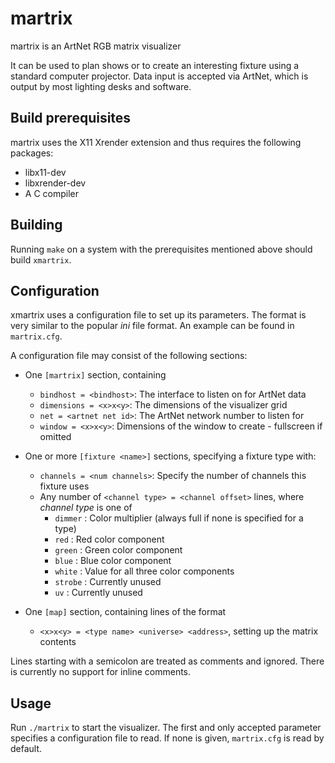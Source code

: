 # martrix
martrix is an ArtNet RGB matrix visualizer

It can be used to plan shows or to create an interesting fixture using a
standard computer projector. Data input is accepted via ArtNet, which
is output by most lighting desks and software.

## Build prerequisites

martrix uses the X11 Xrender extension and thus requires the following packages:

* libx11-dev
* libxrender-dev
* A C compiler

## Building

Running `make` on a system with the prerequisites mentioned above should build
`xmartrix`.

## Configuration

xmartrix uses a configuration file to set up its parameters. The format is
very similar to the popular *ini* file format. An example can be found in
`martrix.cfg`.

A configuration file may consist of the following sections:

* One `[martrix]` section, containing
	* `bindhost = <bindhost>`: The interface to listen on for ArtNet data
	* `dimensions = <x>x<y>`: The dimensions of the visualizer grid
	* `net = <artnet net id>`: The ArtNet network number to listen for
	* `window = <x>x<y>`: Dimensions of the window to create - fullscreen if omitted
* One or more `[fixture <name>]` sections, specifying a fixture type with:
	* `channels = <num channels>`: Specify the number of channels this fixture uses
	* Any number of `<channel type> = <channel offset>` lines, where *channel type* is one of
		* `dimmer` : Color multiplier (always full if none is specified for a type)
		* `red` : Red color component
		* `green` : Green color component
		* `blue` : Blue color component
		* `white` : Value for all three color components
		* `strobe` : Currently unused
		* `uv` : Currently unused

* One `[map]` section, containing lines of the format
	* `<x>x<y> = <type name> <universe> <address>`, setting up the matrix contents

Lines starting with a semicolon are treated as comments and ignored. There is currently no
support for inline comments.

## Usage

Run `./martrix` to start the visualizer. The first and only accepted parameter
specifies a configuration file to read. If none is given, `martrix.cfg` is read
by default.

